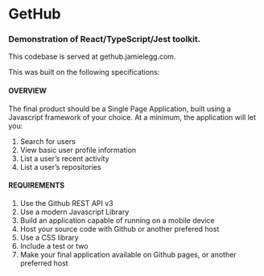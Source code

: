 # GetHub

### Demonstration of React/TypeScript/Jest toolkit.

This codebase is served at gethub.jamielegg.com.

This was built on the following specifications:

#### OVERVIEW

The final product should
be a Single Page Application, built using a Javascript framework of your choice.
At a minimum, the application will let you:

1. Search for users
2. View basic user profile information
3. List a user’s recent activity
4. List a user’s repositories

#### REQUIREMENTS

1. Use the Github REST API v3
2. Use a modern Javascript Library
3. Build an application capable of running on a mobile device
4. Host your source code with Github or another prefered host
5. Use a CSS library
6. Include a test or two
7. Make your final application available on Github pages, or another preferred host

